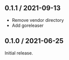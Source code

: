 ## 0.1.1 / 2021-09-13

- Remove vendor directory
- Add goreleaser

## 0.1.0 / 2021-06-25

Initial release.

